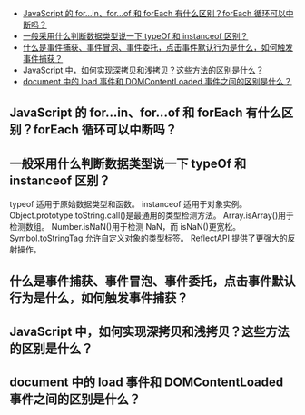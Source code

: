- [JavaScript 的 for...in、for...of 和 forEach 有什么区别？forEach 循环可以中断吗？](##01)
- [一般采用什么判断数据类型说一下 typeOf 和 instanceof 区别？](##02)
- [什么是事件捕获、事件冒泡、事件委托，点击事件默认行为是什么，如何触发事件捕获？](##03)
- [JavaScript 中，如何实现深拷贝和浅拷贝？这些方法的区别是什么？](##04)
- [document 中的 load 事件和 DOMContentLoaded 事件之间的区别是什么？](##05)

## JavaScript 的 for...in、for...of 和 forEach 有什么区别？forEach 循环可以中断吗？

## 一般采用什么判断数据类型说一下 typeOf 和 instanceof 区别？

typeof 适用于原始数据类型和函数。
instanceof 适用于对象实例。
Object.prototype.toString.call()是最通用的类型检测方法。
Array.isArray()用于检测数组。
Number.isNaN()用于检测 NaN，而 isNaN()更宽松。
Symbol.toStringTag 允许自定义对象的类型标签。
ReflectAPI 提供了更强大的反射操作。

## 什么是事件捕获、事件冒泡、事件委托，点击事件默认行为是什么，如何触发事件捕获？

## JavaScript 中，如何实现深拷贝和浅拷贝？这些方法的区别是什么？

## document 中的 load 事件和 DOMContentLoaded 事件之间的区别是什么？
